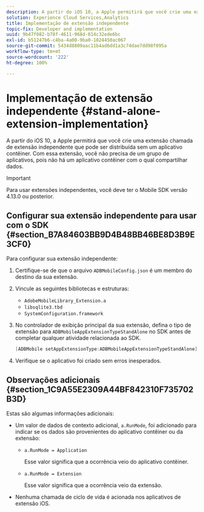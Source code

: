 ```yaml
---
description: A partir do iOS 10, a Apple permitirá que você crie uma extensão chamada de extensão independente que pode ser distribuída sem um aplicativo contêiner. Com essa extensão, você não precisa de um grupo de aplicativos, pois não há um aplicativo contêiner com o qual compartilhar dados.
solution: Experience Cloud Services,Analytics
title: Implementação de extensão independente
topic-fix: Developer and implementation
uuid: 9b47f082-b78f-4611-968d-014c32ede6bc
exl-id: b51247b6-c4ba-4a00-9ba0-1824450ac067
source-git-commit: 5434d8809aac11b4ad6dd1a3c74dae7dd98f095a
workflow-type: tm+mt
source-wordcount: '222'
ht-degree: 100%

---
```


# Implementação de extensão independente {#stand-alone-extension-implementation}

A partir do iOS 10, a Apple permitirá que você crie uma extensão chamada de extensão independente que pode ser distribuída sem um aplicativo contêiner. Com essa extensão, você não precisa de um grupo de aplicativos, pois não há um aplicativo contêiner com o qual compartilhar dados.

>[!IMPORTANT]
>
>Para usar extensões independentes, você deve ter o Mobile SDK versão 4.13.0 ou posterior.

## Configurar sua extensão independente para usar com o SDK {#section_B7A84603BB9D4B48BB46BE8D3B9E3CF0}

Para configurar sua extensão independente:

1. Certifique-se de que o arquivo `ADBMobileConfig.json` é um membro do destino da sua extensão.
1. Vincule as seguintes bibliotecas e estruturas:

   * `AdobeMobileLibrary_Extension.a`
   * `libsqlite3.tbd`
   * `SystemConfiguration.framework`

1. No controlador de exibição principal da sua extensão, defina o tipo de extensão para `ADBMobileAppExtensionTypeStandAlone` no SDK antes de completar qualquer atividade relacionada ao SDK.

   ```objective-c
   [ADBMobile setAppExtensionType:ADBMobileAppExtensionTypeStandAlone];
   ```

1. Verifique se o aplicativo foi criado sem erros inesperados.

## Observações adicionais {#section_1C9A55E2309A44BF842310F735702B3D}

Estas são algumas informações adicionais:

* Um valor de dados de contexto adicional, `a.RunMode`, foi adicionado para indicar se os dados são provenientes do aplicativo contêiner ou da extensão:

   * `a.RunMode = Application`

      Esse valor significa que a ocorrência veio do aplicativo contêiner.
   * `a.RunMode = Extension`

      Esse valor significa que a ocorrência veio da extensão.

* Nenhuma chamada de ciclo de vida é acionada nos aplicativos de extensão iOS.
